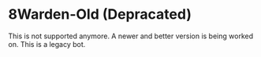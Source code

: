 # 8Warden-Old (Depracated)

This is not supported anymore. A newer and better version is being worked on. This is a legacy bot.
